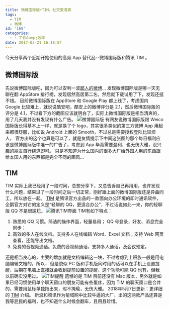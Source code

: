 ```yaml
---
title: 微博国际版+TIM，社交更清爽
tags:
  - TIM
  - 微博
id: '168'
categories:
  - - 工作&amp;效率
date: 2017-03-21 16:18:57
---
```


今天分享两个近期开始使用的高频 App 替代品--微博国际版和腾讯 TIM 。

## 微博国际版

先说微博国际版吧，因为可以安利一波[鄙人的微博](http://weibo.com/winningone)... 发现微博国际版是哪一天无聊在翻 AppStore 排行榜，发现居然高居第二名，然后就下载试用了下，发现还挺不错。 目前微博国际版在 AppStore 和 Google Play 都上线了，考虑国内 Google 比较难上，就说说酷安吧，酷安上的微博评分是 2.1，然后微博国际版的评分是 4.1，不过看下方的截图应该就明白了，实际上微博国际版是相当清爽的，用了几天我并没有发现有什么广告。 ![微博国际版](https://ooo.0o0.ooo/2017/03/21/58d0d5b63a18e.jpg) 有网友说微博国际版跟 Weico 国际版长得基本上一样，就是换了个 logo，其实很多类似的第三方微博 App 用起来都很舒服，比如说 Android 上面的 Smooth，不过总是需要授权登陆比较烦人， 官方出的这个也算是可以了，就是友情提示下中间这张图的那个每日福利应该是微博国际版中唯一的广告了，考虑到 App 毕竟需要盈利，也无伤大雅，没兴趣的朋友自行绕道即可。 只是不知道为什么国内的很多大厂给外国人用的东西跟给本国人用的东西都是完全不同的画风...

## TIM

TIM 实际上我已经用了一段时间，总想分享下，又总告诉自己再用用，也许发现什么问题，结果过了一段时间之后一切正常，刚好跟上面的微博国际版还是异曲同工，所以放在一起。 [TIM](http://office.qq.com/) 是腾讯官方出品的一款面向办公环境的即时通讯软件，企鹅官方对它的定义是“轻聊的 QQ，更适合办公”，不过话说如此一来，你的轻聊版 QQ 不是很尴尬... ![腾讯TIM界面](https://ooo.0o0.ooo/2017/03/21/58d0ddecf1e02.jpg) TIM有如下特点：

1.  熟悉的 QQ 习惯。简洁的操作界面，轻量易用； QQ 号登录，好友、消息完全同步；
2.  高效的多人在线文档。支持多人在线编辑 Word、Excel 文档；支持 Web 网页查看，还能导出文档。
3.  免费的音视频通话。免费的音视频通话，支持多人通话，及会议预定。

还是相当良心的，主要的增加就是文档编辑这一块，不过考虑到上班族一般是用电脑编辑文档的，所以... 但是貌似 PC 版和手机版同时用的话可以在手机上设置提醒，后期在电脑上直接就会收到提前设置的提醒，这个功能可能 QQ 也有，但我以前确实没用过。 ![TIM提醒](https://ooo.0o0.ooo/2017/03/21/58d0dd159cafd.png) 遗憾的是 TIM 目前还没有 Mac 版本，另外就是如果已经习惯使用单个聊天窗口的朋友可能有些蛋疼，因为 TIM 的聊天窗口是合并的，需要用鼠标单独拖出来，瑕不掩瑜，无伤大雅。 2018年5月7日更新：更详细的 [TIM](https://www.jubuzz.com/geek/885.html) 介绍。 新浪和腾讯作为菊域网中比较牛逼的大厂，出的这两款产品还算是我等屁民的福利，也不知道什么时候会翻车，且用且珍惜。